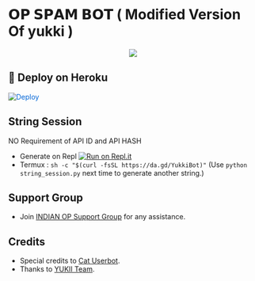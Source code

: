 # 𝗢𝗣 𝗦𝗣𝗔𝗠 𝗕𝗢𝗧 ( Modified Version Of yukki )

<p align="center">
  <img src="https://telegra.ph/file/fad49376a4bb02b312ff0.jpg">
</p>

## 🚀 Deploy on Heroku 
<a href="https://dashboard.heroku.com/new?button-url=https%3A%2F%2Fgithub.com%2Funknownforall1%2FYukkiXdeploy&template=https%3A%2F%2Fgithub.com%2Funknownforall1%2FYukkiXdeploy" rel="nofollow" style="background-color: initial; box-sizing: border-box; color: #0366d6; text-decoration-line: none;"><img alt="Deploy" data-canonical-src="https://www.herokucdn.com/deploy/button.svg" src="https://camo.githubusercontent.com/83b0e95b38892b49184e07ad572c94c8038323fb/68747470733a2f2f7777772e6865726f6b7563646e2e636f6d2f6465706c6f792f627574746f6e2e737667" style="border-style: none; box-sizing: initial; max-width: 100%;" /></a></div>

## String Session

NO Requirement of API ID and API HASH

   - Generate on Repl [![Run on Repl.it](https://repl.it/badge/github/YukkiBot/YukkiSpamBot)](https://replit.com/@unknownforall1/INDIAN-OP-SPAM-BOT#main.py)
   - Termux : `sh -c "$(curl -fsSL https://da.gd/YukkiBot)"` (Use `python string_session.py` next time to generate another string.)

##
## Support Group
   - Join [INDIAN OP Support Group](https://t.me/indian_opp) for any assistance.

## Credits
   - Special credits to [Cat Userbot](https://github.com/sandy1709/catuserbot).
   - Thanks to [ YUKII Team](https://t.me/officialyukki).
